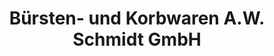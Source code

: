 ---
title: "Bürsten- und Korbwaren A.W. Schmidt GmbH"
url: /graz/buersten-und-korbwaren-a-w-schmidt-gmbh/
shop: Haushaltsartikel
---